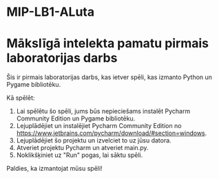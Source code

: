 # MIP-LB1-ALuta
# Mākslīgā intelekta pamatu pirmais laboratorijas darbs
Šis ir pirmais laboratorijas darbs, kas ietver spēli, kas izmanto Python un Pygame bibliotēku.

Kā spēlēt:
1. Lai spēlētu šo spēli, jums būs nepieciešams instalēt Pycharm Community Edition un Pygame bibliotēku.
2. Lejuplādējiet un instalējiet Pycharm Community Edition no https://www.jetbrains.com/pycharm/download/#section=windows.
3. Lejuplādējiet šo projektu un izvelciet to uz jūsu datora.
4. Atveriet projektu Pycharm un atveriet main.py.
5. Noklikšķiniet uz "Run" pogas, lai sāktu spēli.


Paldies, ka izmantojat mūsu spēli!
